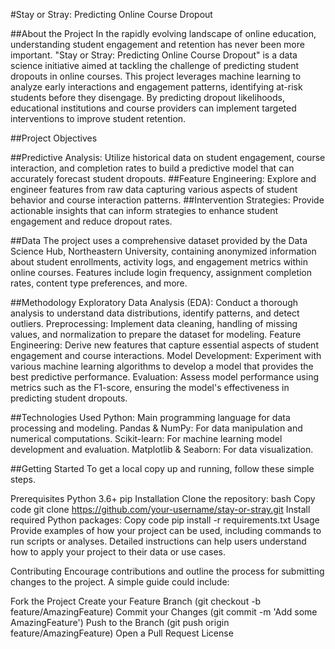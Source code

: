 #Stay or Stray: Predicting Online Course Dropout

##About the Project
In the rapidly evolving landscape of online education, understanding student engagement and retention has never been more important. "Stay or Stray: Predicting Online Course Dropout" is a data science initiative aimed at tackling the challenge of predicting student dropouts in online courses. This project leverages machine learning to analyze early interactions and engagement patterns, identifying at-risk students before they disengage. By predicting dropout likelihoods, educational institutions and course providers can implement targeted interventions to improve student retention.

##Project Objectives

##Predictive Analysis: Utilize historical data on student engagement, course interaction, and completion rates to build a predictive model that can accurately forecast student dropouts.
##Feature Engineering: Explore and engineer features from raw data capturing various aspects of student behavior and course interaction patterns.
##Intervention Strategies: Provide actionable insights that can inform strategies to enhance student engagement and reduce dropout rates.

##Data
The project uses a comprehensive dataset provided by the Data Science Hub, Northeastern University, containing anonymized information about student enrollments, activity logs, and engagement metrics within online courses. Features include login frequency, assignment completion rates, content type preferences, and more.

##Methodology
Exploratory Data Analysis (EDA): Conduct a thorough analysis to understand data distributions, identify patterns, and detect outliers.
Preprocessing: Implement data cleaning, handling of missing values, and normalization to prepare the dataset for modeling.
Feature Engineering: Derive new features that capture essential aspects of student engagement and course interactions.
Model Development: Experiment with various machine learning algorithms to develop a model that provides the best predictive performance.
Evaluation: Assess model performance using metrics such as the F1-score, ensuring the model's effectiveness in predicting student dropouts.

##Technologies Used
Python: Main programming language for data processing and modeling.
Pandas & NumPy: For data manipulation and numerical computations.
Scikit-learn: For machine learning model development and evaluation.
Matplotlib & Seaborn: For data visualization.

##Getting Started
To get a local copy up and running, follow these simple steps.

Prerequisites
Python 3.6+
pip
Installation
Clone the repository:
bash
Copy code
git clone https://github.com/your-username/stay-or-stray.git
Install required Python packages:
Copy code
pip install -r requirements.txt
Usage
Provide examples of how your project can be used, including commands to run scripts or analyses. Detailed instructions can help users understand how to apply your project to their data or use cases.

Contributing
Encourage contributions and outline the process for submitting changes to the project. A simple guide could include:

Fork the Project
Create your Feature Branch (git checkout -b feature/AmazingFeature)
Commit your Changes (git commit -m 'Add some AmazingFeature')
Push to the Branch (git push origin feature/AmazingFeature)
Open a Pull Request
License
